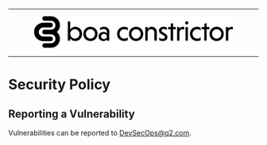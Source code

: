 
---

<p align="center">
<img src="logos/title/no-margin/png/logo-title-black-400x64.png" alt="Boa Constrictor Logo"/>
</p>

---

# Security Policy

## Reporting a Vulnerability

Vulnerabilities can be reported to DevSecOps@q2.com.
